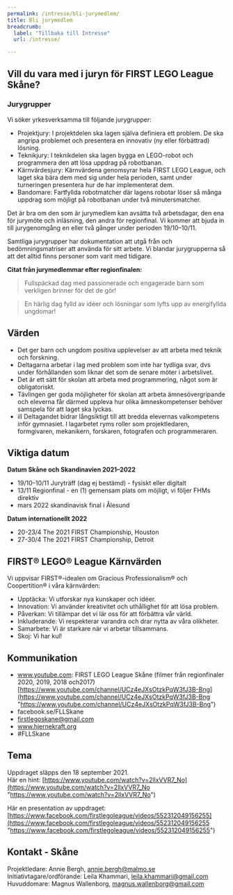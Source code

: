 ```yaml
---
permalink: /intresse/bli-jurymedlem/
title: Bli jurymedlem
breadcrumb:
  label: "Tillbaka till Intresse"
  url: /intresse/

---
```

## Vill du vara med i juryn för FIRST LEGO League Skåne?

### **Jurygrupper**

Vi söker yrkesverksamma till följande jurygrupper:

* Projektjury: I projektdelen ska lagen själva definiera ett problem. De ska angripa problemet och presentera en innovativ (ny eller förbättrad) lösning.
* Teknikjury: I teknikdelen ska lagen bygga en LEGO-robot och programmera den att lösa uppdrag på robotbanan.
* Kärnvärdesjury: Kärnvärdena genomsyrar hela FIRST LEGO League, och laget ska bära dem med sig under hela perioden, samt under turneringen presentera hur de har implementerat dem.
* Bandomare: Fartfyllda robotmatcher där lagens robotar löser så många uppdrag som möjligt på robotbanan under två minutersmatcher.

Det är bra om den som är jurymedlem kan avsätta två arbetsdagar, den ena för jurymöte och inläsning, den andra för regionfinal. Vi kommer att bjuda in till jurygenomgång en eller två gånger under perioden 19/10–10/11.

Samtliga jurygrupper har dokumentation att utgå från och bedömningsmatriser att använda för sitt arbete. Vi blandar jurygrupperna så att det alltid finns personer som varit med tidigare.

**Citat från jurymedlemmar efter regionfinalen:**

> Fullspäckad dag med passionerade och engagerade barn som verkligen brinner för det de gör!

> En härlig dag fylld av idéer och lösningar som lyfts upp av energifyllda ungdomar!

## Värden

* Det ger barn och ungdom positiva upplevelser av att arbeta med teknik och forskning.
* Deltagarna arbetar i lag med problem som inte har tydliga svar, dvs under förhållanden som liknar det som de senare möter i arbetslivet.
* Det är ett sätt för skolan att arbeta med programmering, något som är obligatoriskt.
* Tävlingen ger goda möjligheter för skolan att arbeta ämnesövergripande och eleverna får därmed uppleva hur olika ämneskompetenser behöver samspela för att laget ska lyckas.
* ill Deltagandet bidrar långsiktigt till att bredda elevernas valkompetens inför gymnasiet. I lagarbetet ryms roller som projektledaren, formgivaren, mekanikern, forskaren, fotografen och programmeraren.

## Viktiga datum

**Datum Skåne och Skandinavien 2021–2022**

* 19/10–10/11 Juryträff (dag ej bestämd) - fysiskt eller digitalt
* 13/11 Regionfinal - en (1) gemensam plats om möjligt, vi följer FHMs direktiv
* mars 2022 skandinavisk final i Ålesund

**Datum internationellt 2022**

* 20-23/4 The 2021 FIRST Championship, Houston
* 27-30/4 The 2021 FIRST Championship, Detroit

## FIRST® LEGO® League Kärnvärden

Vi uppvisar FIRST®-idealen om Gracious Professionalism® och Coopertition® i våra kärnvärden:

* Upptäcka: Vi utforskar nya kunskaper och idéer.
* Innovation: Vi använder kreativitet och uthållighet för att lösa problem.
* Påverkan: Vi tillämpar det vi lär oss för att förbättra vår värld.
* Inkluderande: Vi respekterar varandra och drar nytta av våra olikheter.
* Samarbete: Vi är starkare när vi arbetar tillsammans.
* Skoj: Vi har kul!

## Kommunikation

* www.youtube.com: FIRST LEGO League Skåne (filmer från regionfinaler 2020, 2019, 2018 och2017) [https://www.youtube.com/channel/UCz4eJXsOtzkPqW3fJ3B-Bng](https://www.youtube.com/channel/UCz4eJXsOtzkPqW3fJ3B-Bng "https://www.youtube.com/channel/UCz4eJXsOtzkPqW3fJ3B-Bng")
* facebook.se/FLLSkane
* firstlegoskane@gmail.com
* www.hjernekraft.org
* #FLLSkane

## Tema

Uppdraget släpps den 18 september 2021.  
Här en hint: [https://www.youtube.com/watch?v=2llxVVR7_No](https://www.youtube.com/watch?v=2llxVVR7_No "https://www.youtube.com/watch?v=2llxVVR7_No")

Här en presentation av uppdraget: [https://www.facebook.com/firstlegoleague/videos/552312049156255](https://www.facebook.com/firstlegoleague/videos/552312049156255 "https://www.facebook.com/firstlegoleague/videos/552312049156255")

## Kontakt - Skåne

Projektledare: Annie Bergh, annie.bergh@malmo.se  
Initiativtagare/ordförande: Leila Khammari, leila.khammari@gmail.com  
Huvuddomare: Magnus Wallenborg, magnus.wallenborg@gmail.com
